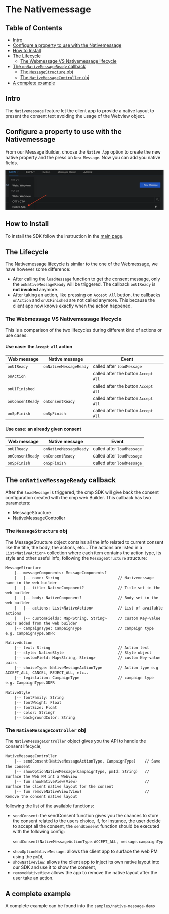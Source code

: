 # The Nativemessage
## Table of Contents
- [Intro](#intro)
- [Configure a property to use with the Nativemessage](#configure_a_property_to_use_with_the_nativemessage)
- [How to Install](#how-to-install)
- [The Lifecycle](#the_lifecycle)
    - [The Webmessage VS Nativemessage lifecycle](#the_webmessage_vs_nativemessage_lifecycle)
- [The `onNativeMessageReady` callback](#the_onnativemessageready_callback)
    - [The `MessageStructure` obj](#the_messagestructure_obj)
    - [The `NativeMessageController` obj](#the_nativemessagecontroller_obj)
- [A complete example](#a_complete_example)  

## Intro
The `Nativemessage` feature let the client app to provide a native layout to present the consent text avoiding 
the usage of the Webview object.

## Configure a property to use with the Nativemessage
From our Message Builder, choose the `Native App` option to create the new native property and the press on `New Message`.
Now you can add you native fields.

![Get it on Google Play](art/nm_builder.png)

## How to Install
To install the SDK follow the instruction in the [main page](README.md#how-to-install).

## The Lifecycle

The Nativemessage lifecycle is similar to the one of the Webmessage, we have however some difference:
- After calling the `loadMessage`  function to get the consent message, only the `onNativeMessageReady` will be triggered.
The callback `onUIReady` is **not invoked** anymore.
- After taking an action, like pressing on `Accept All` button, the callbacks `onAction` and `onUIFinished` are not called anymore.
This because the client app now knows exactly when the action happened.
  
### The Webmessage VS Nativemessage lifecycle

This is a comparison of the two lifecycles during different kind of actions or use cases:

#### Use case: the `Accept all` action

| Web message      	| Native message         	| Event                                	|
|------------------	|------------------------	|--------------------------------------	|
| `onUIReady`      	| `onNativeMessageReady` 	| called after `loadMessage`           	|
| `onAction`       	|                        	| called after the button `Accept All` 	|
| `onUIFinished`   	|                        	| called after the button `Accept All` 	|
| `onConsentReady` 	| `onConsentReady`       	| called after the button `Accept All` 	|
| `onSpFinish`     	| `onSpFinish`           	| called after the button `Accept All` 	|

#### Use case: an already given consent

| Web message      	| Native message         	| Event                                	|
|------------------	|------------------------	|--------------------------------------	|
| `onUIReady`      	| `onNativeMessageReady` 	| called after `loadMessage`           	|
| `onConsentReady` 	| `onConsentReady`       	| called after `loadMessage` 	        |
| `onSpFinish`     	| `onSpFinish`           	| called after `loadMessage` 	        |

## The `onNativeMessageReady` callback
After the `loadMessage` is triggered, the cmp SDK will give back the consent configuration created with the cmp web Builder.
This callback has two parameters:
- MessageStructure
- NativeMessageController

### The `MessageStructure` obj

The MessageStructure object contains all the info related to current consent like the title, the body, the actions, etc... 
The actions are listed in a `List<NativeAction>` collection where each item contains the action type, its style and other useful info,
following the `MessageStructure` structure:

```
MessageStructure
    |-- messageComponents: MessageComponents?
    |   |-- name: String                          // Nativemessage name in the web builder
    |   |-- title: NativeComponent?               // Title set in the web builder
    |   |-- body: NativeComponent?                // Body set in the web builder
    |   |-- actions: List<NativeAction>           // List of available actions
    |   |-- customFields: Map<String, String>     // custom Key-value pairs added from the web builder
    |-- campaignType: CampaignType                // campaign type e.g. CampaignType.GDPR
```

```
NativeAction
    |-- text: String                              // Action text
    |-- style: NativeStyle                        // Style object
    |-- customField: Map<String, String>          // custom Key-value pairs
    |-- choiceType: NativeMessageActionType       // Action type e.g ACCEPT_ALL, CANCEL, REJECT_ALL, etc..
    |-- legislation: CampaignType                 // campaign type e.g. CampaignType.GDPR
```

```
NativeStyle
    |-- fontFamily: String
    |-- fontWeight: Float
    |-- fontSize: Float
    |-- color: String?
    |-- backgroundColor: String
```

### The `NativeMessageController` obj

The `NativeMessageController` object gives you the API to handle the consent lifecycle, 

```
NativeMessageController
    |-- sendConsent(NativeMessageActionType, CampaignType)    // Save the consent
    |-- showOptionNativeMessage(CampaignType, pmId: String)   // Surface the Web PM int a Webview
    |-- fun showNativeView(View)                              // Surface the client native layout for the consent
    |-- fun removeNativeView(View)                            // Remove the consent native layout
```

following the list of the 
available functions:
- `sendConsent`: the sendConsent function gives you the chances to store the consent related to the users choice, 
  if, for instance, the user decide to accept all the consent, the `sendConsent` function should be executed with the 
  following config:
  ```kotlin
  sendConsent(NativeMessageActionType.ACCEPT_ALL, message.campaignType)
  ```
- `showOptionNativeMessage`: allows the client app to surface the web PM using the `pmId`,
- `showNativeView`: allows the client app to inject its own native layout into our SDK and use it to show the consent,
- `removeNativeView`: allows the app to remove the native layout after the user take an action.

## A complete example
A complete example can be found into the `samples/native-message-demo`



